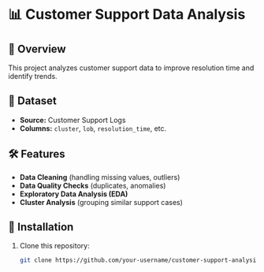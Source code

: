 # 📊 Customer Support Data Analysis  

## 🚀 Overview  
This project analyzes customer support data to improve resolution time and identify trends.  

## 📂 Dataset  
- **Source:** Customer Support Logs  
- **Columns:** `cluster`, `lob`, `resolution_time`, etc.  

## 🛠️ Features  
- **Data Cleaning** (handling missing values, outliers)  
- **Data Quality Checks** (duplicates, anomalies)  
- **Exploratory Data Analysis (EDA)**  
- **Cluster Analysis** (grouping similar support cases)  

## 📌 Installation  
1. Clone this repository:  
   ```bash
   git clone https://github.com/your-username/customer-support-analysis.git
